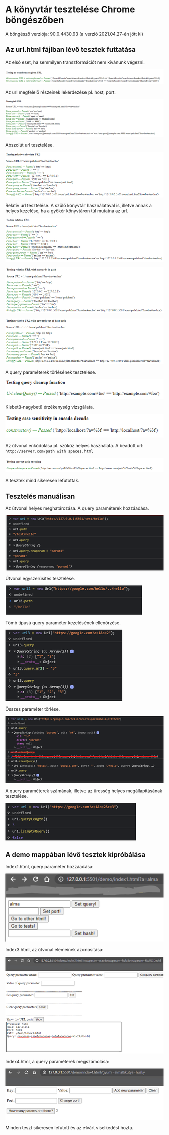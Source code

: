# A könyvtár tesztelése Chrome böngészőben

A böngésző verziója: 90.0.4430.93 (a verzió 2021.04.27-én jött ki)

## Az url.html fájlban lévő tesztek futtatása

Az első eset, ha semmilyen transzformációt nem kívánunk végezni.

![](../img/chrome_test/1.png)

Az url megfelelő részeinek lekérdezése pl. host, port.

![](../img/chrome_test/2.png)

Abszolút url tesztelése.

![](../img/chrome_test/3.png)

Relatív url tesztelése. A szülő könyvtár használatával is, illetve annak a helyes kezelése, ha a gyökér könyvtáron túl mutatna az url.

![](../img/chrome_test/4.png)

![](../img/chrome_test/5.png)

![](../img/chrome_test/6.png)

A query paraméterek törlésének tesztelése.

![](../img/chrome_test/7.png)

Kisbetű-nagybetű érzékenység vizsgálata.

![](../img/chrome_test/8.png)

Az útvonal enkódolása pl. szóköz helyes használata.
A beadott url: `http://server.com/path with spaces.html`

![](../img/chrome_test/9.png)

A tesztek mind sikeresen lefutottak.

## Tesztelés manuálisan

Az útvonal helyes meghatározása.
A query paraméterek hozzáadása.

![](../img/chrome_test/10.png)


Útvonal egyszerűsítés tesztelése.

![](../img/chrome_test/11.png)

Tömb típusú query paraméter kezelésének ellenőrzése.

![](../img/chrome_test/12.png)

Összes paraméter törlése.

![](../img/chrome_test/13.png)

A query paraméterek számának, illetve az üresség helyes megállapításának tesztelése.

![](../img/chrome_test/14.png)

## A demo mappában lévő tesztek kipróbálása

Index1.html, query paraméter hozzáadása:

![](../img/chrome_test/15_.png)

Index3.html, az útvonal elemeinek azonosítása:

![](../img/chrome_test/16.png)

Index4.html, a query paraméterek megszámolása:

![](../img/chrome_test/17.png)



Minden teszt sikeresen lefutott és az elvárt viselkedést hozta.